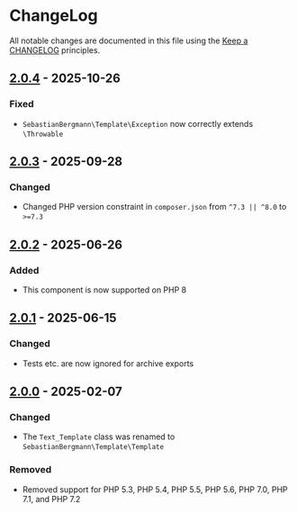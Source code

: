 # ChangeLog

All notable changes are documented in this file using the [Keep a CHANGELOG](http://keepachangelog.com/) principles.

## [2.0.4] - 2025-10-26

### Fixed

* `SebastianBergmann\Template\Exception` now correctly extends `\Throwable`

## [2.0.3] - 2025-09-28

### Changed

* Changed PHP version constraint in `composer.json` from `^7.3 || ^8.0` to `>=7.3`

## [2.0.2] - 2025-06-26

### Added

* This component is now supported on PHP 8

## [2.0.1] - 2025-06-15

### Changed

* Tests etc. are now ignored for archive exports

## [2.0.0] - 2025-02-07

### Changed

* The `Text_Template` class was renamed to `SebastianBergmann\Template\Template`

### Removed

* Removed support for PHP 5.3, PHP 5.4, PHP 5.5, PHP 5.6, PHP 7.0, PHP 7.1, and PHP 7.2 

[2.0.4]: https://github.com/sebastianbergmann/php-text-template/compare/2.0.3...2.0.4
[2.0.3]: https://github.com/sebastianbergmann/php-text-template/compare/2.0.2...2.0.3
[2.0.2]: https://github.com/sebastianbergmann/php-text-template/compare/2.0.1...2.0.2
[2.0.1]: https://github.com/sebastianbergmann/php-text-template/compare/2.0.0...2.0.1
[2.0.0]: https://github.com/sebastianbergmann/php-text-template/compare/1.2.1...2.0.0
